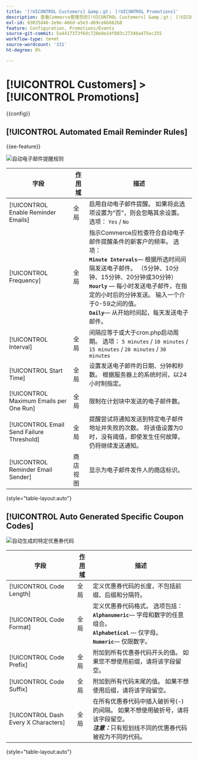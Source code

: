 ```yaml
---
title: '[!UICONTROL Customers] &amp；gt； [!UICONTROL Promotions]'
description: 查看Commerce管理员的[!UICONTROL Customers] &amp；gt； [!UICONTROL Promotions]页面上的配置设置。
exl-id: 93035d46-2e9e-466d-a5e3-d69ce6b662b8
feature: Configuration, Promotions/Events
source-git-commit: 5a4417373f6dc720e8e14f883c27348a475ec255
workflow-type: tm+mt
source-wordcount: '331'
ht-degree: 0%

---
```


# [!UICONTROL Customers] > [!UICONTROL Promotions]

{{config}}

## [!UICONTROL Automated Email Reminder Rules]

{{ee-feature}}

![自动电子邮件提醒规则](./assets/promotions-automated-email-reminder-rules.png)<!-- zoom -->

<!-- [Automated Email Reminder Rules](https://experienceleague.adobe.com/zh-hans/docs/commerce-admin/marketing/communications/email-reminders/email-reminder-rules#configure-email-reminders) -->

| 字段 | [作用域](../../getting-started/websites-stores-views.md#scope-settings) | 描述 |
|--- |--- |--- |
| [!UICONTROL Enable Reminder Emails] | 全局 | 启用自动电子邮件提醒。 如果将此选项设置为“否”，则会忽略其余设置。 选项： `Yes` / `No` |
| [!UICONTROL Frequency] | 全局 | 指示Commerce应检查符合自动电子邮件提醒条件的新客户的频率。 选项： <br/>**`Minute Intervals`**— 根据所选时间间隔发送电子邮件。 （5分钟、10分钟、15分钟、20分钟或30分钟）<br/>**`Hourly`** — 每小时发送电子邮件，在指定的小时后的分钟发送。 输入一个介于0-59之间的值。 <br/>**`Daily`**— 从开始时间起，每天发送电子邮件。 |
| [!UICONTROL Interval] | 全局 | 间隔应等于或大于cron.php启动周期。 选项： `5 minutes` / `10 minutes` / `15 minutes` / `20 minutes` / `30 minutes` |
| [!UICONTROL Start Time] | 全局 | 设置发送电子邮件的日期、分钟和秒数。 根据服务器上的系统时间，以24小时制指定。 |
| [!UICONTROL Maximum Emails per One Run] | 全局 | 限制在计划块中发送的电子邮件数。 |
| [!UICONTROL Email Send Failure Threshold] | 全局 | 提醒尝试将通知发送到特定电子邮件地址并失败的次数。 将该值设置为0时，没有阈值，即使发生任何故障，仍将继续发送通知。 |
| [!UICONTROL Reminder Email Sender] | 商店视图 | 显示为电子邮件发件人的商店标识。 |

{style="table-layout:auto"}

## [!UICONTROL Auto Generated Specific Coupon Codes]

![自动生成的特定优惠券代码](./assets/promotions-auto-generated-specific-coupon-codes.png)<!-- zoom -->

<!-- [Auto Generated Specific Coupon Codes](https://experienceleague.adobe.com/zh-hans/docs/commerce-admin/marketing/promotions/cart-rules/price-rules-cart-coupon#configure-coupon-codes)  -->

| 字段 | [作用域](../../getting-started/websites-stores-views.md#scope-settings) | 描述 |
|--- |--- |--- |
| [!UICONTROL Code Length] | 全局 | 定义优惠券代码的长度，不包括前缀、后缀和分隔符。 |
| [!UICONTROL Code Format] | 全局 | 定义优惠券代码格式。 选项包括：<br/>**`Alphanumeric`**— 字母和数字的任意组合。<br/>**`Alphabetical`** — 仅字母。 <br/>**`Numeric`**— 仅限数字。 |
| [!UICONTROL Code Prefix] | 全局 | 附加到所有优惠券代码开头的值。 如果您不想使用前缀，请将该字段留空。 |
| [!UICONTROL Code Suffix] | 全局 | 附加到所有代码末尾的值。 如果不想使用后缀，请将该字段留空。 |
| [!UICONTROL Dash Every X Characters] | 全局 | 在所有优惠券代码中插入破折号(-)的间隔。 如果不想使用破折号，请将该字段留空。 <br/>_&#x200B;**注意：**&#x200B;_&#x200B;只有短划线不同的优惠券代码被视为不同的代码。 |

{style="table-layout:auto"}
